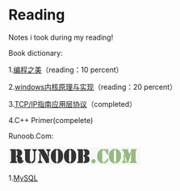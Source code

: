 # Reading
Notes i took during my reading!

Book dictionary:


1.[编程之美](https://github.com/xiaomaofeng/Reading/blob/master/Book/Reading/%E7%BC%96%E7%A8%8B%E4%B9%8B%E7%BE%8E.docx)（reading：10 percent）

2.[windows内核原理与实现](https://github.com/xiaomaofeng/Reading/blob/master/Book/Reading/Windows%E5%86%85%E6%A0%B8%E5%8E%9F%E7%90%86%E4%B8%8E%E5%AE%9E%E7%8E%B0.docx)（reading：20 percent）

3.[TCP/IP指南应用层协议](https://github.com/xiaomaofeng/Reading/blob/master/Book/Reading/TCP%26IP%E6%8C%87%E5%8D%97%E5%BA%94%E7%94%A8%E5%B1%82%E5%8D%8F%E8%AE%AE.docx)（completed）

4.C++ Primer(compelete)

Runoob.Com:

[![菜鸟教程](https://github.com/xiaomaofeng/Reading/blob/master/RunoobCom/sign/RUNOOB.png)](http://www.runoob.com)

1.[MySQL](https://github.com/xiaomaofeng/Reading/blob/master/RunoobCom/MySQL.docx)
